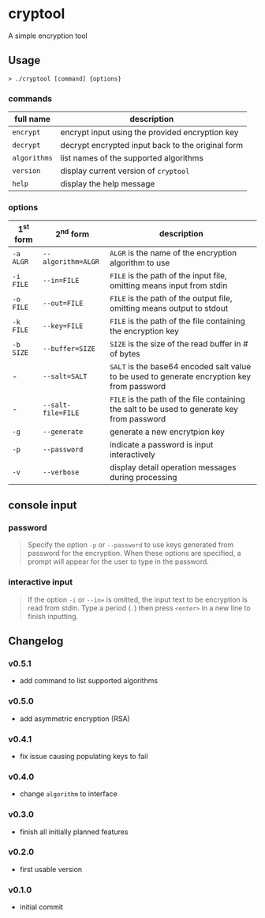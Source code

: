 # cryptool
A simple encryption tool

## Usage

`> ./cryptool [command] {options}`

### commands
| full name | description |
| --- | --- |
| `encrypt` | encrypt input using the provided encryption key |
| `decrypt` | decrypt encrypted input back to the original form |
| `algorithms` | list names of the supported algorithms |
| `version` | display current version of `cryptool` |
| `help` | display the help message |

### options
| 1<sup>st</sup> form | 2<sup>nd</sup> form | description |
| --- | --- | --- |
| `-a ALGR` | `--algorithm=ALGR` | `ALGR` is the name of the encryption algorithm to use |
| `-i FILE` | `--in=FILE` | `FILE` is the path of the input file, omitting means input from stdin |
| `-o FILE` | `--out=FILE` | `FILE` is the path of the output file, omitting means output to stdout |
| `-k FILE` | `--key=FILE` | `FILE` is the path of the file containing the encryption key |
| `-b SIZE` | `--buffer=SIZE` | `SIZE` is the size of the read buffer in # of bytes |
| - | `--salt=SALT` | `SALT` is the base64 encoded salt value to be used to generate encryption key from password |
| - | `--salt-file=FILE` | `FILE` is the path of the file containing the salt to be used to generate key from password |
| `-g` | `--generate` | generate a new encrytpion key |
| `-p` | `--password` | indicate a password is input interactively |
| `-v` | `--verbose` |  display detail operation messages during processing |

## console input
### password
> Specify the option `-p` or `--password` to use keys generated from password for the encryption. When
> these options are specified, a prompt will appear for the user to type in the password.

### interactive input
> If the option `-i` or `--in=` is omitted, the input text to be encryption is read from stdin.
> Type a period (`.`) then press `<enter>` in a new line to finish inputting.

## Changelog
### v0.5.1
- add command to list supported algorithms

### v0.5.0
- add asymmetric encryption (RSA)

### v0.4.1
- fix issue causing populating keys to fail

### v0.4.0
- change `algorithm` to interface

### v0.3.0
- finish all initially planned features

### v0.2.0
- first usable version

### v0.1.0
- initial commit
